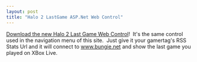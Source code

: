```yaml
---
layout: post
title: "Halo 2 LastGame ASP.Net Web Control"
---
```


<p><a href="http://www.kindohm.com/Halo2LastGameControl.aspx">Download the new Halo 2 Last Game Web Control</a>!&nbsp; It's the same control used in the navigation menu of this site.&nbsp; Just give it your gamertag's RSS Stats Url and it will connect to <a href="http://www.bungie.net">www.bungie.net</a> and show the last game you played on XBox Live.&nbsp; </p> 

